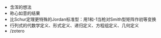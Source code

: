 - 含浑的想法
- 称心如意的结果
- 比Schur定理更特殊的Jordan标准型：用1和-1当枪对Smith型矩阵作初等变换
- 行列式的代数学定义、形式定义、递归定义、方程组定义、几何定义
- /zotero